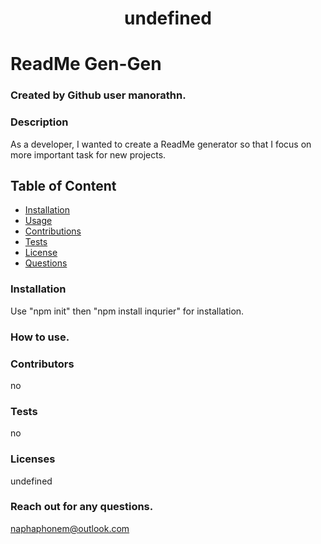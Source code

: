 
# <p align="center">  undefined </p>

# ReadMe Gen-Gen

### Created by Github user manorathn.

### Description
As a developer, I wanted to create a ReadMe generator so that I focus on more important task for new projects. 

## Table of Content
* [Installation](#installation)
* [Usage](#usage)
* [Contributions](#contributions)
* [Tests](#tests)
* [License](#license)
* [Questions](#questions)

### Installation
Use "npm init" then "npm install inqurier" for installation. 

### How to use.
 

### Contributors
no 

### Tests
no 

### Licenses
undefined

### Reach out for any questions.
naphaphonem@outlook.com 

